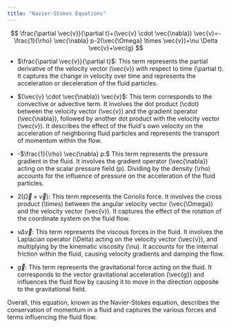 ```yaml
---
title: "Navier-Stokes Equations"
---
```


$$
\frac{\partial \vec{v}}{\partial t}+(\vec{v} \cdot \vec{\nabla}) \vec{v}=-\frac{1}{\rho} \vec{\nabla} p-2(\vec{\Omega} \times \vec{v})+\nu \Delta \vec{v}+\vec{g}
$$

- $\frac{\partial \vec{v}}{\partial t}$: This term represents the partial derivative of the velocity vector (\vec{v}) with respect to time (\partial t). It captures the change in velocity over time and represents the acceleration or deceleration of the fluid particles.

- $(\vec{v} \cdot \vec{\nabla}) \vec{v}$: This term corresponds to the convective or advective term. It involves the dot product (\cdot) between the velocity vector (\vec{v}) and the gradient operator (\vec{\nabla}), followed by another dot product with the velocity vector (\vec{v}). It describes the effect of the fluid's own velocity on the acceleration of neighboring fluid particles and represents the transport of momentum within the flow.

- -$\frac{1}{\rho} \vec{\nabla} p:$ This term represents the pressure gradient in the fluid. It involves the gradient operator (\vec{\nabla}) acting on the scalar pressure field (p). Dividing by the density (\rho) accounts for the influence of pressure on the acceleration of the fluid particles.

- $2(\vec{\Omega} \times \vec{v})$: This term represents the Coriolis force. It involves the cross product (\times) between the angular velocity vector (\vec{\Omega}) and the velocity vector (\vec{v}). It captures the effect of the rotation of the coordinate system on the fluid flow.

- $\nu \Delta \vec{v}$: This term represents the viscous forces in the fluid. It involves the Laplacian operator (\Delta) acting on the velocity vector (\vec{v}), and multiplying by the kinematic viscosity (\nu). It accounts for the internal friction within the fluid, causing velocity gradients and damping the flow.

- $\vec{g}$: This term represents the gravitational force acting on the fluid. It corresponds to the vector gravitational acceleration (\vec{g}) and influences the fluid flow by causing it to move in the direction opposite to the gravitational field.

Overall, this equation, known as the Navier-Stokes equation, describes the conservation of momentum in a fluid and captures the various forces and terms influencing the fluid flow.
